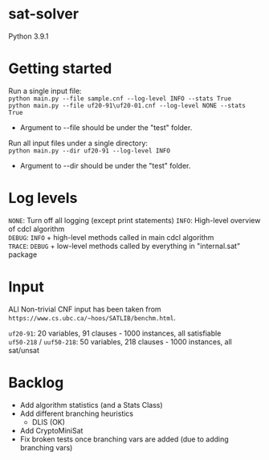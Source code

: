 # sat-solver
Python 3.9.1

# Getting started

Run a single input file:\
`python main.py --file sample.cnf --log-level INFO --stats True`\
`python main.py --file uf20-91\uf20-01.cnf --log-level NONE --stats True`

- Argument to --file should be under the "test" folder.

Run all input files under a single directory:\
`python main.py --dir uf20-91 --log-level INFO`

- Argument to --dir should be under the "test" folder.

# Log levels
`NONE`: Turn off all logging (except print statements)
`INFO`: High-level overview of cdcl algorithm\
`DEBUG`: `INFO` + high-level methods called in main cdcl algorithm\
`TRACE`: `DEBUG` + low-level methods called by everything in "internal.sat" package

# Input
ALl Non-trivial CNF input has been taken from `https://www.cs.ubc.ca/~hoos/SATLIB/benchm.html`.

`uf20-91`: 20 variables, 91 clauses - 1000 instances, all satisfiable\
`uf50-218` / `uuf50-218`: 50 variables, 218 clauses - 1000 instances, all sat/unsat

# Backlog
- Add algorithm statistics (and a Stats Class)
- Add different branching heuristics
  - DLIS (OK)
- Add CryptoMiniSat
- Fix broken tests once branching vars are added (due to adding branching vars)